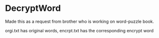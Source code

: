 # DecryptWord

Made this as a request from brother who is working on word-puzzle book.

orgi.txt has original words, encrpt.txt has the corresponding encrypt word 
